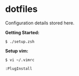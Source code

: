 # dotfiles

Configuration details stored here.

**Getting Started:**

```
$ ./setup.zsh
```

**Setup vim:**

```
$ vi ~/.vimrc

:PlugInstall
```


